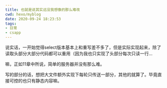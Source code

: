 ```yaml
---
title: 也就是说其实远没我想像的那么难改
cwd: hexo/myblog
date: 2020-09-24 18:23:53
tags:
- 日常
- csapp
---
```


说实话，一开始觉得select版本基本上和重写差不多了，但是实际实现起来，除了读取头部分大部分代码都可以重用（因为我也只实现了头部分每次只读一行...

嘛，正如11章中所说，简单的服务器并没有那么难。

写的部分的话，想把大文件额外实现下每轮只传送一部分，其他的就算了。毕竟直接可控的也只有静态内容嘛。

